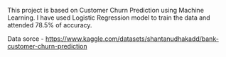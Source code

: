 This project is based on Customer Churn Prediction using Machine Learning.
I have used Logistic Regression model to train the data and attended 78.5% of accuracy.

Data sorce - https://www.kaggle.com/datasets/shantanudhakadd/bank-customer-churn-prediction
